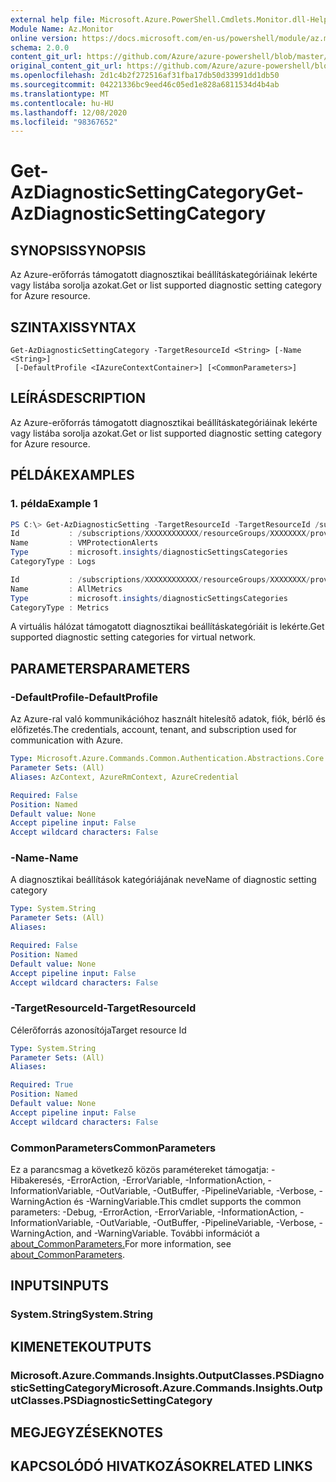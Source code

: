 ```yaml
---
external help file: Microsoft.Azure.PowerShell.Cmdlets.Monitor.dll-Help.xml
Module Name: Az.Monitor
online version: https://docs.microsoft.com/en-us/powershell/module/az.monitor/get-azdiagnosticsettingcategory
schema: 2.0.0
content_git_url: https://github.com/Azure/azure-powershell/blob/master/src/Monitor/Monitor/help/Get-AzDiagnosticSettingCategory.md
original_content_git_url: https://github.com/Azure/azure-powershell/blob/master/src/Monitor/Monitor/help/Get-AzDiagnosticSettingCategory.md
ms.openlocfilehash: 2d1c4b2f272516af31fba17db50d33991dd1db50
ms.sourcegitcommit: 04221336bc9eed46c05ed1e828a6811534d4b4ab
ms.translationtype: MT
ms.contentlocale: hu-HU
ms.lasthandoff: 12/08/2020
ms.locfileid: "98367652"
---
```

# <span data-ttu-id="937fc-101">Get-AzDiagnosticSettingCategory</span><span class="sxs-lookup"><span data-stu-id="937fc-101">Get-AzDiagnosticSettingCategory</span></span>

## <span data-ttu-id="937fc-102">SYNOPSIS</span><span class="sxs-lookup"><span data-stu-id="937fc-102">SYNOPSIS</span></span>
<span data-ttu-id="937fc-103">Az Azure-erőforrás támogatott diagnosztikai beállításkategóriáinak lekérte vagy listába sorolja azokat.</span><span class="sxs-lookup"><span data-stu-id="937fc-103">Get or list supported diagnostic setting category for Azure resource.</span></span>

## <span data-ttu-id="937fc-104">SZINTAXIS</span><span class="sxs-lookup"><span data-stu-id="937fc-104">SYNTAX</span></span>

```
Get-AzDiagnosticSettingCategory -TargetResourceId <String> [-Name <String>]
 [-DefaultProfile <IAzureContextContainer>] [<CommonParameters>]
```

## <span data-ttu-id="937fc-105">LEÍRÁS</span><span class="sxs-lookup"><span data-stu-id="937fc-105">DESCRIPTION</span></span>
<span data-ttu-id="937fc-106">Az Azure-erőforrás támogatott diagnosztikai beállításkategóriáinak lekérte vagy listába sorolja azokat.</span><span class="sxs-lookup"><span data-stu-id="937fc-106">Get or list supported diagnostic setting category for Azure resource.</span></span>

## <span data-ttu-id="937fc-107">PÉLDÁK</span><span class="sxs-lookup"><span data-stu-id="937fc-107">EXAMPLES</span></span>

### <span data-ttu-id="937fc-108">1. példa</span><span class="sxs-lookup"><span data-stu-id="937fc-108">Example 1</span></span>
```powershell
PS C:\> Get-AzDiagnosticSetting -TargetResourceId -TargetResourceId /subscriptions/XXXXXXXXXXXX/resourceGroups/XXXXXXXX/providers/Microsoft.Network/virtualNetworks/XXXXXXXX
Id           : /subscriptions/XXXXXXXXXXXX/resourceGroups/XXXXXXXX/providers/Microsoft.Network/virtualNetworks/XXXXXXXX/providers/microsoft.insights/diagnosticSettingsCategories/VMProtectionAlerts
Name         : VMProtectionAlerts
Type         : microsoft.insights/diagnosticSettingsCategories
CategoryType : Logs

Id           : /subscriptions/XXXXXXXXXXXX/resourceGroups/XXXXXXXX/providers/Microsoft.Network/virtualNetworks/XXXXXXXX/providers/microsoft.insights/diagnosticSettingsCategories/AllMetrics
Name         : AllMetrics
Type         : microsoft.insights/diagnosticSettingsCategories
CategoryType : Metrics
```

<span data-ttu-id="937fc-109">A virtuális hálózat támogatott diagnosztikai beállításkategóriáit is lekérte.</span><span class="sxs-lookup"><span data-stu-id="937fc-109">Get supported diagnostic setting categories for virtual network.</span></span>

## <span data-ttu-id="937fc-110">PARAMETERS</span><span class="sxs-lookup"><span data-stu-id="937fc-110">PARAMETERS</span></span>

### <span data-ttu-id="937fc-111">-DefaultProfile</span><span class="sxs-lookup"><span data-stu-id="937fc-111">-DefaultProfile</span></span>
<span data-ttu-id="937fc-112">Az Azure-ral való kommunikációhoz használt hitelesítő adatok, fiók, bérlő és előfizetés.</span><span class="sxs-lookup"><span data-stu-id="937fc-112">The credentials, account, tenant, and subscription used for communication with Azure.</span></span>

```yaml
Type: Microsoft.Azure.Commands.Common.Authentication.Abstractions.Core.IAzureContextContainer
Parameter Sets: (All)
Aliases: AzContext, AzureRmContext, AzureCredential

Required: False
Position: Named
Default value: None
Accept pipeline input: False
Accept wildcard characters: False
```

### <span data-ttu-id="937fc-113">-Name</span><span class="sxs-lookup"><span data-stu-id="937fc-113">-Name</span></span>
<span data-ttu-id="937fc-114">A diagnosztikai beállítások kategóriájának neve</span><span class="sxs-lookup"><span data-stu-id="937fc-114">Name of diagnostic setting category</span></span>

```yaml
Type: System.String
Parameter Sets: (All)
Aliases:

Required: False
Position: Named
Default value: None
Accept pipeline input: False
Accept wildcard characters: False
```

### <span data-ttu-id="937fc-115">-TargetResourceId</span><span class="sxs-lookup"><span data-stu-id="937fc-115">-TargetResourceId</span></span>
<span data-ttu-id="937fc-116">Célerőforrás azonosítója</span><span class="sxs-lookup"><span data-stu-id="937fc-116">Target resource Id</span></span>

```yaml
Type: System.String
Parameter Sets: (All)
Aliases:

Required: True
Position: Named
Default value: None
Accept pipeline input: False
Accept wildcard characters: False
```

### <span data-ttu-id="937fc-117">CommonParameters</span><span class="sxs-lookup"><span data-stu-id="937fc-117">CommonParameters</span></span>
<span data-ttu-id="937fc-118">Ez a parancsmag a következő közös paramétereket támogatja: -Hibakeresés, -ErrorAction, -ErrorVariable, -InformationAction, -InformationVariable, -OutVariable, -OutBuffer, -PipelineVariable, -Verbose, -WarningAction és -WarningVariable.</span><span class="sxs-lookup"><span data-stu-id="937fc-118">This cmdlet supports the common parameters: -Debug, -ErrorAction, -ErrorVariable, -InformationAction, -InformationVariable, -OutVariable, -OutBuffer, -PipelineVariable, -Verbose, -WarningAction, and -WarningVariable.</span></span> <span data-ttu-id="937fc-119">További információt a [about_CommonParameters.](http://go.microsoft.com/fwlink/?LinkID=113216)</span><span class="sxs-lookup"><span data-stu-id="937fc-119">For more information, see [about_CommonParameters](http://go.microsoft.com/fwlink/?LinkID=113216).</span></span>

## <span data-ttu-id="937fc-120">INPUTS</span><span class="sxs-lookup"><span data-stu-id="937fc-120">INPUTS</span></span>

### <span data-ttu-id="937fc-121">System.String</span><span class="sxs-lookup"><span data-stu-id="937fc-121">System.String</span></span>

## <span data-ttu-id="937fc-122">KIMENETEK</span><span class="sxs-lookup"><span data-stu-id="937fc-122">OUTPUTS</span></span>

### <span data-ttu-id="937fc-123">Microsoft.Azure.Commands.Insights.OutputClasses.PSDiagnosticSettingCategory</span><span class="sxs-lookup"><span data-stu-id="937fc-123">Microsoft.Azure.Commands.Insights.OutputClasses.PSDiagnosticSettingCategory</span></span>

## <span data-ttu-id="937fc-124">MEGJEGYZÉSEK</span><span class="sxs-lookup"><span data-stu-id="937fc-124">NOTES</span></span>

## <span data-ttu-id="937fc-125">KAPCSOLÓDÓ HIVATKOZÁSOK</span><span class="sxs-lookup"><span data-stu-id="937fc-125">RELATED LINKS</span></span>
